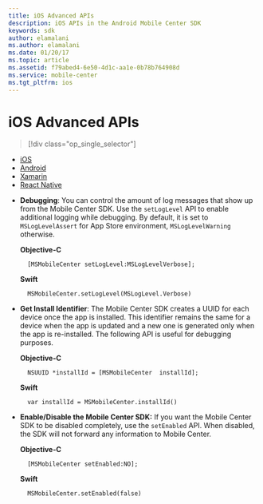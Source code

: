 ```yaml
---
title: iOS Advanced APIs
description: iOS APIs in the Android Mobile Center SDK
keywords: sdk
author: elamalani
ms.author: elamalani
ms.date: 01/20/17
ms.topic: article
ms.assetid: f79abed4-6e50-4d1c-aa1e-0b78b764908d
ms.service: mobile-center
ms.tgt_pltfrm: ios
---
```


# iOS Advanced APIs

> [!div class="op_single_selector"]
- [iOS](ios.md)
- [Android](android.md)
- [Xamarin](xamarin.md)
- [React Native](react-native.md)

* **Debugging**: You can control the amount of log messages that show up from the Mobile Center SDK. Use the `setLogLevel` API to enable additional logging while debugging. By default, it is set to `MSLogLevelAssert` for App Store environment, `MSLogLevelWarning` otherwise.

    **Objective-C**

        [MSMobileCenter setLogLevel:MSLogLevelVerbose];


    **Swift**

        MSMobileCenter.setLogLevel(MSLogLevel.Verbose)


* **Get Install Identifier**: The Mobile Center SDK creates a UUID for each device once the app is installed. This identifier remains the same for a device when the app is updated and a new one is generated only when the app is re-installed. The following API is useful for debugging purposes.

    **Objective-C**

        NSUUID *installId = [MSMobileCenter  installId];


    **Swift**

        var installId = MSMobileCenter.installId()


* **Enable/Disable the Mobile Center SDK:** If you want the Mobile Center SDK to be disabled completely, use the `setEnabled` API. When disabled, the SDK will not forward any information to Mobile Center.

    **Objective-C**

        [MSMobileCenter setEnabled:NO];


    **Swift**

        MSMobileCenter.setEnabled(false)
